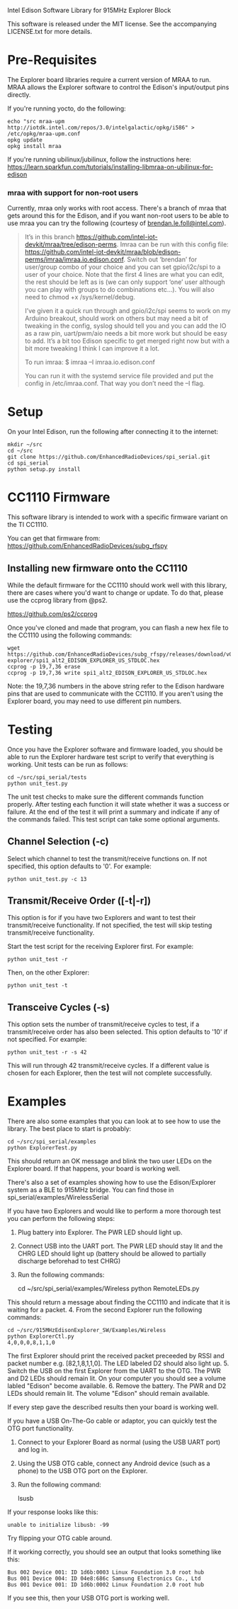 
Intel Edison Software Library for 915MHz Explorer Block

This software is released under the MIT license. See the accompanying
LICENSE.txt for more details.

# Pre-Requisites

The Explorer board libraries require a current version of MRAA to run. MRAA allows the Explorer software to control the Edison's input/output pins directly.

If you're running yocto, do the following:

    echo "src mraa-upm http://iotdk.intel.com/repos/3.0/intelgalactic/opkg/i586" > /etc/opkg/mraa-upm.conf
    opkg update
    opkg install mraa

If you're running ubilinux/jubilinux, follow the instructions here:
https://learn.sparkfun.com/tutorials/installing-libmraa-on-ubilinux-for-edison

### mraa with support for non-root users

Currently, mraa only works with root access. There's a branch of mraa that gets around this for the Edison, and if you want non-root users to be able to use mraa you can try the following (courtesy of brendan.le.foll@intel.com).

> It’s in this branch https://github.com/intel-iot-devkit/mraa/tree/edison-perms. Imraa can be run with this config file: https://github.com/intel-iot-devkit/mraa/blob/edison-perms/imraa/imraa.io.edison.conf. Switch out ‘brendan’ for user/group combo of your choice and you can set gpio/i2c/spi to a user of your choice. Note that the first 4 lines are what you can edit, the rest should be left as is (we can only support ‘one’ user although you can play with groups to do combinations etc…). You will also need to chmod +x /sys/kernel/debug.
> 
> I’ve given it a quick run through and gpio/i2c/spi seems to work on my Arduino breakout, should work on others but may need a bit of tweaking in the config, syslog should tell you and you can add the IO as a raw pin, uart/pwm/aio needs a bit more work but should be easy to add. It’s a bit too Edison specific to get merged right now but with a bit more tweaking I think I can improve it a lot.
> 
> To run imraa:
> $ imraa –I imraa.io.edison.conf
> 
> You can run it with the systemd service file provided and put the config in /etc/imraa.conf. That way you don’t need the –I flag.

# Setup


On your Intel Edison, run the following after connecting it to the internet:

    mkdir ~/src
    cd ~/src
    git clone https://github.com/EnhancedRadioDevices/spi_serial.git
    cd spi_serial
    python setup.py install

# CC1110 Firmware

This software library is intended to work with a specific firmware variant on
the TI CC1110.

You can get that firmware from:
https://github.com/EnhancedRadioDevices/subg_rfspy

## Installing new firmware onto the CC1110

While the default firmware for the CC1110 should work well with this library,
there are cases where you'd want to change or update. To do that, please use
the ccprog library from @ps2.

https://github.com/ps2/ccprog

Once you've cloned and made that program, you can flash a new hex file to the CC1110 using the following commands:

    wget https://github.com/EnhancedRadioDevices/subg_rfspy/releases/download/v0.8-explorer/spi1_alt2_EDISON_EXPLORER_US_STDLOC.hex
    ccprog -p 19,7,36 erase
    ccprog -p 19,7,36 write spi1_alt2_EDISON_EXPLORER_US_STDLOC.hex

Note: the 19,7,36 numbers in the above string refer to the Edison hardware
pins that are used to communicate with the CC1110. If you aren't using the
Explorer board, you may need to use different pin numbers.

# Testing

Once you have the Explorer software and firmware loaded, you should be able to run the Explorer hardware test script to verify that everything is working. Unit tests can be run as follows:

    cd ~/src/spi_serial/tests
    python unit_test.py
	
The unit test checks to make sure the different commands function properly. After testing each function it will state whether it was a success or failure. At the end of the test it will print a summary and indicate if any of the commands failed.
This test script can take some optional arguments.

## Channel Selection (-c)

Select which channel to test the transmit/receive functions on. If not specified, this option defaults to '0'. For example:

    python unit_test.py -c 13

## Transmit/Receive Order ([-t|-r])

This option is for if you have two Explorers and want to test their transmit/receive functionality. If not specified, the test will skip testing transmit/receive functionality.

Start the test script for the receiving Explorer first. For example:

	python unit_test -r

Then, on the other Explorer:

	python unit_test -t
	
## Transceive Cycles (-s)

This option sets the number of transmit/receive cycles to test, if a transmit/receive order has also been selected. This option defaults to '10' if not specified. For example:

	python unit_test -r -s 42

This will run through 42 transmit/receive cycles. If a different value is chosen for each Explorer, then the test will not complete successfully.


# Examples

There are also some examples that you can look at to see how to use the library. The best place to start is probably:

    cd ~/src/spi_serial/examples
    python ExplorerTest.py
    
This should return an OK message and blink the two user LEDs on the Explorer board. If that happens, your board is working well.

There's also a set of examples showing how to use the Edison/Explorer system as a BLE to 915MHz bridge. You can find those in spi_serial/examples/WirelessSerial

If you have two Explorers and would like to perform a more thorough test you can perform the following steps:
1. Plug battery into Explorer. The PWR LED should light up.
2. Connect USB into the UART port. The PWR LED should stay lit and the CHRG LED should light up (battery should be allowed to partially discharge beforehad to test CHRG)
3. Run the following commands:

	cd ~/src/spi_serial/examples/Wireless
	python RemoteLEDs.py
	
This should return a message about finding the CC1110 and indicate that it is waiting for a packet.
4. From the second Explorer run the following commands:

	cd ~/src/915MHzEdisonExplorer_SW/Examples/Wireless
	python ExplorerCtl.py
	4,0,0,0,8,1,1,0
	
The first Explorer should print the received packet preceeded by RSSI and packet number e.g. [82,1,8,1,1,0]. The LED labeled D2 should also light up.
5. Switch the USB on the first Explorer from the UART to the OTG. The PWR and D2 LEDs should remain lit. On your computer you should see a volume labled "Edison" become available.
6. Remove the battery. The PWR and D2 LEDs should remain lit. The volume "Edison" should remain available.

If every step gave the described results then your board is working well.

If you have a USB On-The-Go cable or adaptor, you can quickly test the OTG port functionality. 
1. Connect to your Explorer Board as normal (using the USB UART port) and log in.
2. Using the USB OTG cable, connect any Android device (such as a phone) to the USB OTG port on the Explorer.
3. Run the following command:

	lsusb

If your response looks like this: 

	unable to initialize libusb: -99

Try flipping your OTG cable around.

If it working correctly, you should see an output that looks something like this: 

	Bus 002 Device 001: ID 1d6b:0003 Linux Foundation 3.0 root hub
	Bus 001 Device 004: ID 04e8:686c Samsung Electronics Co., Ltd
	Bus 001 Device 001: ID 1d6b:0002 Linux Foundation 2.0 root hub
	
If you see this, then your USB OTG port is working well.
